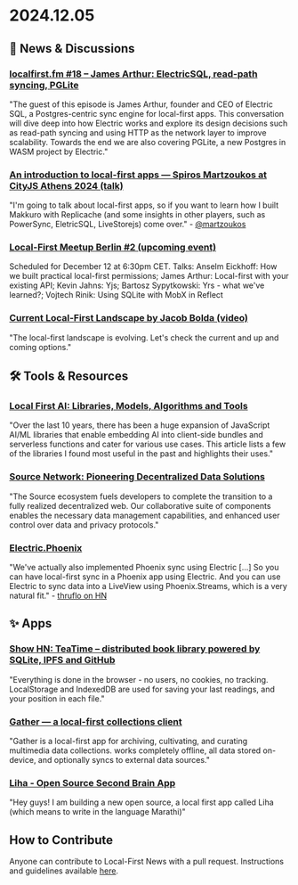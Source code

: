 # 2024.12.05


## 📰 News & Discussions

### [localfirst.fm #18 – James Arthur: ElectricSQL, read-path syncing, PGLite](https://www.localfirst.fm/18)
"The guest of this episode is James Arthur, founder and CEO of Electric SQL, a Postgres-centric sync engine for local-first apps. This conversation will dive deep into how Electric works and explore its design decisions such as read-path syncing and using HTTP as the network layer to improve scalability. Towards the end we are also covering PGLite, a new Postgres in WASM project by Electric."

### [An introduction to local-first apps — Spiros Martzoukos at CityJS Athens 2024 (talk)](https://youtu.be/LqZp57NLSiU?t=92)
"I'm going to talk about local-first apps, so if you want to learn how I built Makkuro with Replicache (and some insights in other players, such as PowerSync, EletricSQL, LiveStorejs) come over." - [@martzoukos](https://x.com/martzoukos/status/1860261486255329634)

### [Local-First Meetup Berlin #2 (upcoming event)](https://lu.ma/sq5hpu2x)
Scheduled for December 12 at 6:30pm CET. Talks: Anselm Eickhoff: How we built practical local-first permissions; James Arthur: Local-first with your existing API; Kevin Jahns: Yjs; Bartosz Sypytkowski: Yrs - what we've learned?; Vojtech Rinik: Using SQLite with MobX in Reflect

### [Current Local-First Landscape by Jacob Bolda (video)](https://www.youtube.com/watch?v=zgguEaFlZeI)
"The local-first landscape is evolving. Let's check the current and up and coming options."


## 🛠️ Tools & Resources

### [Local First AI: Libraries, Models, Algorithms and Tools](https://www.peterkoraca.com/blog/local-first-ai)
"Over the last 10 years, there has been a huge expansion of JavaScript AI/ML libraries that enable embedding AI into client-side bundles and serverless functions and cater for various use cases. This article lists a few of the libraries I found most useful in the past and highlights their uses."

### [Source Network: Pioneering Decentralized Data Solutions](https://source.network/)
"The Source ecosystem fuels developers to complete the transition to a fully realized decentralized web. Our collaborative suite of components enables the necessary data management capabilities, and enhanced user control over data and privacy protocols."

### [Electric.Phoenix](https://hexdocs.pm/electric_phoenix/Electric.Phoenix.html)
"We've actually also implemented Phoenix sync using Electric [...] So you can have local-first sync in a Phoenix app using Electric. And you can use Electric to sync data into a LiveView using Phoenix.Streams, which is a very natural fit." - [thruflo on HN](https://news.ycombinator.com/item?id=42316436)


## ✨ Apps
	
### [Show HN: TeaTime – distributed book library powered by SQLite, IPFS and GitHub](https://news.ycombinator.com/item?id=42256104)
"Everything is done in the browser - no users, no cookies, no tracking. LocalStorage and IndexedDB are used for saving your last readings, and your position in each file."

### [Gather — a local-first collections client](https://gather.directory/)
"Gather is a local-first app for archiving, cultivating, and curating multimedia data collections. works completely offline, all data stored on-device, and optionally syncs to external data sources."

### [Liha - Open Source Second Brain App](https://liha.rugvedsomwanshi.in/)
"Hey guys! I am building a new open source, a local first app called Liha (which means to write in the language Marathi)"


## How to Contribute
Anyone can contribute to Local-First News with a pull request. Instructions and guidelines available [here](https://github.com/localfirstnews/localfirstnews).
